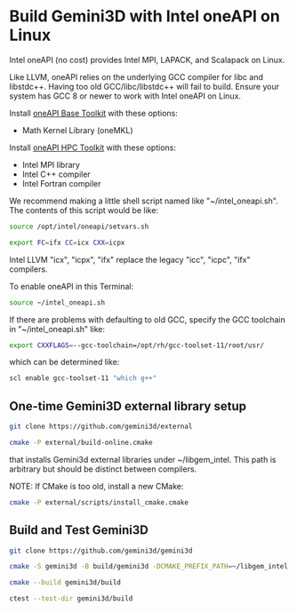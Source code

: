 # Build Gemini3D with Intel oneAPI on Linux

Intel oneAPI (no cost) provides Intel MPI, LAPACK, and Scalapack on Linux.

Like LLVM, oneAPI relies on the underlying GCC compiler for libc and libstdc++.
Having too old GCC/libc/libstdc++ will fail to build.
Ensure your system has GCC 8 or newer to work with Intel oneAPI on Linux.

Install
[oneAPI Base Toolkit](https://www.intel.com/content/www/us/en/developer/tools/oneapi/base-toolkit-download.html)
with these options:

* Math Kernel Library (oneMKL)

Install
[oneAPI HPC Toolkit](https://www.intel.com/content/www/us/en/developer/tools/oneapi/hpc-toolkit-download.html)
with these options:

* Intel MPI library
* Intel C++ compiler
* Intel Fortran compiler

We recommend making a little shell script named like "~/intel_oneapi.sh".
The contents of this script would be like:

```sh
source /opt/intel/oneapi/setvars.sh

export FC=ifx CC=icx CXX=icpx
```

Intel LLVM "icx", "icpx", "ifx" replace the legacy "icc", "icpc", "ifx" compilers.

To enable oneAPI in this Terminal:

```sh
source ~/intel_oneapi.sh
```

If there are problems with defaulting to old GCC, specify the GCC toolchain in "~/intel_oneapi.sh" like:

```sh
export CXXFLAGS=--gcc-toolchain=/opt/rh/gcc-toolset-11/root/usr/
```

which can be determined like:

```sh
scl enable gcc-toolset-11 "which g++"
```

## One-time Gemini3D external library setup

```sh
git clone https://github.com/gemini3d/external

cmake -P external/build-online.cmake
```

that installs Gemini3d external libraries under ~/libgem_intel.
This path is arbitrary but should be distinct between compilers.

NOTE: If CMake is too old, install a new CMake:

```sh
cmake -P external/scripts/install_cmake.cmake
```

## Build and Test Gemini3D

```sh
git clone https://github.com/gemini3d/gemini3d

cmake -S gemini3d -B build/gemini3d -DCMAKE_PREFIX_PATH=~/libgem_intel

cmake --build gemini3d/build

ctest --test-dir gemini3d/build
```
